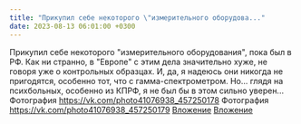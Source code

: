 ```yaml
---
title: "Прикупил себе некоторого \"измерительного оборудова..."
date: 2023-08-13 06:01:00 +0300
---
```


Прикупил себе некоторого "измерительного оборудования", пока был в РФ. Как ни странно, в "Европе" с этим дела значительно хуже, не говоря уже о контрольных образцах.
И, да, я надеюсь они никогда не пригодятся, особенно тот, что с гамма-спектрометром. Но... глядя на психбольных, особенно из КПРФ, я не был бы в этом сильно уверен...
Фотография
<a class="vk-attach" href="https://vk.com/photo41076938_457250178">https://vk.com/photo41076938_457250178</a>
Фотография
<a class="vk-attach" href="https://vk.com/photo41076938_457250179">https://vk.com/photo41076938_457250179</a>
<a class="vk-attach" href="https://vk.com/photo41076938_457250178">Вложение</a>
<a class="vk-attach" href="https://vk.com/photo41076938_457250179">Вложение</a>
